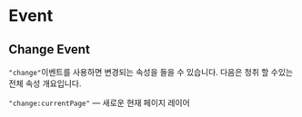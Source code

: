 # Event

## Change Event
`"change"`이벤트를 사용하면 변경되는 속성을 들을 수 있습니다. 다음은 청취 할 수있는 전체 속성 개요입니다.

`"change:currentPage"` — 새로운 현재 페이지 레이어